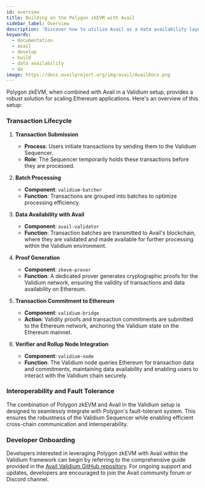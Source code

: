```yaml
---
id: overview
title: Building on the Polygon zkEVM with Avail
sidebar_label: Overview
description: 'Discover how to utilize Avail as a data availability layer.'
keywords:
  - documentation
  - avail
  - develop
  - build
  - data availability
  - da
image: https://docs.availproject.org/img/avail/AvailDocs.png
---
```


Polygon zkEVM, when combined with Avail in a Validium setup, provides a robust solution for scaling Ethereum applications. Here's an overview of this setup:

### Transaction Lifecycle

1. **Transaction Submission**

   - **Process**: Users initiate transactions by sending them to the Validium Sequencer.
   - **Role**: The Sequencer temporarily holds these transactions before they are processed.

2. **Batch Processing**

   - **Component**: `validium-batcher`
   - **Function**: Transactions are grouped into batches to optimize processing efficiency.

3. **Data Availability with Avail**

   - **Component**: `avail-validator`
   - **Function**: Transaction batches are transmitted to Avail's blockchain, where they are validated and made available for further processing within the Validium environment.

4. **Proof Generation**

   - **Component**: `zkevm-prover`
   - **Function**: A dedicated prover generates cryptographic proofs for the Validium network, ensuring the validity of transactions and data availability on Ethereum.

5. **Transaction Commitment to Ethereum**

   - **Component**: `validium-bridge`
   - **Action**: Validity proofs and transaction commitments are submitted to the Ethereum network, anchoring the Validium state on the Ethereum mainnet.

6. **Verifier and Rollup Node Integration**
   - **Component**: `validium-node`
   - **Function**: The Validium node queries Ethereum for transaction data and commitments, maintaining data availability and enabling users to interact with the Validium chain securely.

### Interoperability and Fault Tolerance

The combination of Polygon zkEVM and Avail in the Validium setup is designed to seamlessly integrate with Polygon's fault-tolerant system. This ensures the robustness of the Validium Sequencer while enabling efficient cross-chain communication and interoperability.

### Developer Onboarding

Developers interested in leveraging Polygon zkEVM with Avail within the Validium framework can begin by referring to the comprehensive guide provided in the [Avail Validium GitHub repository](https://github.com/availproject/validium-contracts). For ongoing support and updates, developers are encouraged to join the Avail community forum or Discord channel.
